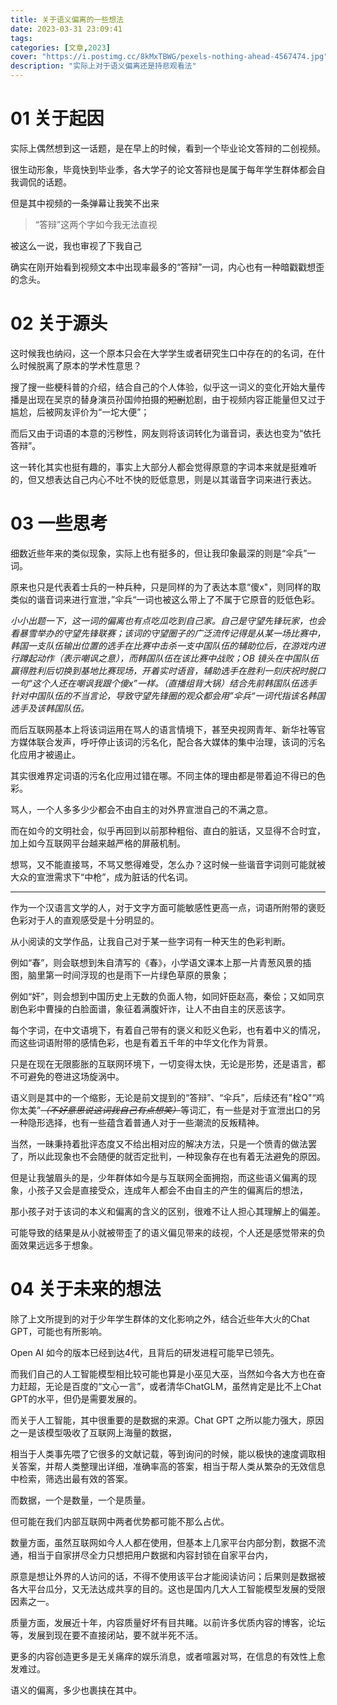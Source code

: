 ```yaml
---
title: 关于语义偏离的一些想法
date: 2023-03-31 23:09:41
tags:
categories: [文章,2023]
cover: "https://i.postimg.cc/8kMxTBWG/pexels-nothing-ahead-4567474.jpg"
description: "实际上对于语义偏离还是持悲观看法"
---
```


# 01 关于起因

实际上偶然想到这一话题，是在早上的时候，看到一个毕业论文答辩的二创视频。

很生动形象，毕竟快到毕业季，各大学子的论文答辩也是属于每年学生群体都会自我调侃的话题。

但是其中视频的一条弹幕让我笑不出来

> “答辩”这两个字如今我无法直视

被这么一说，我也审视了下我自己

确实在刚开始看到视频文本中出现率最多的“答辩”一词，内心也有一种暗戳戳想歪的念头。

# 02 关于源头

这时候我也纳闷，这一个原本只会在大学学生或者研究生口中存在的的名词，在什么时候脱离了原本的学术性意思？

搜了搜一些梗科普的介绍，结合自己的个人体验，似乎这一词义的变化开始大量传播是出现在吴京的替身演员孙国帅拍摄的~~短剧~~尬剧，由于视频内容正能量但又过于尴尬，后被网友评价为“一坨大便”；

而后又由于词语的本意的污秽性，网友则将该词转化为谐音词，表达也变为“依托答辩”。

这一转化其实也挺有趣的，事实上大部分人都会觉得原意的字词本来就是挺难听的，但又想表达自己内心不吐不快的贬低意思，则是以其谐音字词来进行表达。

# 03 一些思考

细数近些年来的类似现象，实际上也有挺多的，但让我印象最深的则是“伞兵”一词。

原来也只是代表着士兵的一种兵种，只是同样的为了表达本意“傻x"，则同样的取类似的谐音词来进行宣泄，”伞兵“一词也被这么带上了不属于它原音的贬低色彩。

*小小出题一下，这一词的偏离也有点吃瓜吃到自己家。自己是守望先锋玩家，也会看暴雪举办的守望先锋联赛；该词的守望圈子的广泛流传记得是从某一场比赛中，韩国一支队伍输出位置的选手在比赛中击杀一支中国队伍的辅助位后，在游戏内进行蹲起动作（表示嘲讽之意），而韩国队伍在该比赛中战败；OB 镜头在中国队伍赢得胜利后切换到基地比赛现场，开着实时语音，辅助选手在胜利一刻庆祝时脱口一句“这个人还在嘲讽我跟个傻x”一样。（直播组背大锅）结合先前韩国队伍选手针对中国队伍的不当言论，导致守望先锋圈的观众都会用”伞兵“一词代指该名韩国选手及该韩国队伍。*

而后互联网基本上将该词运用在骂人的语言情境下，甚至央视网青年、新华社等官方媒体联合发声，呼吁停止该词的污名化，配合各大媒体的集中治理，该词的污名化应用才被遏止。

其实很难界定词语的污名化应用过错在哪。不同主体的理由都是带着迫不得已的色彩。

骂人，一个人多多少少都会不由自主的对外界宣泄自己的不满之意。

而在如今的文明社会，似乎再回到以前那种粗俗、直白的脏话，又显得不合时宜，加上如今互联网平台越来越严格的屏蔽机制。

想骂，又不能直接骂，不骂又憋得难受，怎么办？这时候一些谐音字词则可能就被大众的宣泄需求下“中枪”，成为脏话的代名词。

***

作为一个汉语言文学的人，对于文字方面可能敏感性更高一点，词语所附带的褒贬色彩对于人的直观感受是十分明显的。

从小阅读的文学作品，让我自己对于某一些字词有一种天生的色彩判断。

例如“春”，则会联想到朱自清写的《春》，小学语文课本上那一片青葱风景的插图，脑里第一时间浮现的也是雨下一片绿色草原的景象；

例如“奸”，则会想到中国历史上无数的负面人物，如同奸臣赵高，秦侩；又如同京剧色彩中曹操的白脸面谱，象征着满腹奸诈，让人不由自主的厌恶该字。

每个字词，在中文语境下，有着自己带有的褒义和贬义色彩，也有着中义的情况，而这些词语附带的感情色彩，也是有着五千年的中华文化作为背景。

只是在现在无限膨胀的互联网环境下，一切变得太快，无论是形势，还是语言，都不可避免的卷进这场旋涡中。

语义则是其中的一个缩影，无论是前文提到的“答辩”、“伞兵”，后续还有"栓Q"“鸡你太美”~~*（不好意思说这词我自己有点想笑）*~~等词汇，有一些是对于宣泄出口的另一种隐形选择，也有一些蕴含着普通人对于一些潮流的反叛精神。

当然，一昧秉持着批评态度又不给出相对应的解决方法，只是一个愤青的做法罢了，所以此现象也不会随便的就否定批判，一种现象存在也有着无法避免的原因。

但是让我皱眉头的是，少年群体如今是与互联网全面拥抱，而这些语义偏离的现象，小孩子又会是直接受众，连成年人都会不由自主的产生的偏离后的想法，

那小孩子对于该词的本义和偏离的含义的区别，很难不让人担心其理解上的偏差。

可能导致的结果是从小就被带歪了的语义偏见带来的歧视，个人还是感觉带来的负面效果远远多于想象。

# 04 关于未来的想法

除了上文所提到的对于少年学生群体的文化影响之外，结合近些年大火的Chat GPT，可能也有所影响。

Open AI 如今的版本已经到达4代，且背后的研发进程可能早已领先。

而我们自己的人工智能模型相比较可能也算是小巫见大巫，当然如今各大方也在奋力赶超，无论是百度的“文心一言”，或者清华ChatGLM，虽然肯定是比不上Chat GPT的水平，但仍是需要发展的。

而关于人工智能，其中很重要的是数据的来源。Chat GPT 之所以能力强大，原因之一是该模型吸收了互联网上海量的数据，

相当于人类事先喂了它很多的文献记载，等到询问的时候，能以极快的速度调取相关答案，并帮人类整理出详细，准确率高的答案，相当于帮人类从繁杂的无效信息中检索，筛选出最有效的答案。

而数据，一个是数量，一个是质量。

但可能在我们内部互联网中两者优势都可能不那么占优。

数量方面，虽然互联网如今人人都在使用，但基本上几家平台内部分割，数据不流通，相当于自家拼尽全力只想把用户数据和内容封锁在自家平台内，

原意是想让外界的人访问的话，不得不使用该平台才能阅读访问；后果则是数据被各大平台瓜分，又无法达成共享的目的。这也是国内几大人工智能模型发展的受限因素之一。

质量方面，发展近十年，内容质量好坏有目共睹。以前许多优质内容的博客，论坛等，发展到现在要不直接闭站，要不就半死不活。

更多的内容创造更多是无关痛痒的娱乐消息，或者喧嚣对骂，在信息的有效性上愈发难过。

语义的偏离，多少也裹挟在其中。